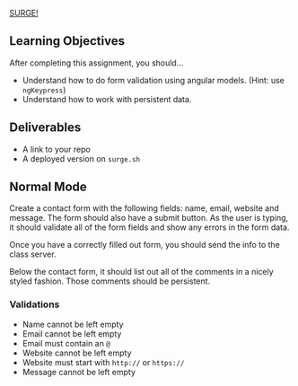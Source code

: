 [SURGE!](http://tiy-joshuarivers-angular-contact-list.surge.sh)

## Learning Objectives

After completing this assignment, you should…

* Understand how to do form validation using angular models. (Hint: use `ngKeypress`)
* Understand how to work with persistent data.

## Deliverables

* A link to your repo
* A deployed version on `surge.sh`

## Normal Mode

Create a contact form with the following fields: name, email, website and message. The form should also have a submit button. As the user is typing, it should validate all of the form fields and show any errors in the form data.

Once you have a correctly filled out form, you should send the info to the class server.

Below the contact form, it should list out all of the comments in a nicely styled fashion. Those comments should be persistent.

### Validations

* Name cannot be left empty
* Email cannot be left empty
* Email must contain an `@`
* Website cannot be left empty
* Website must start with `http://` or `https://`
* Message cannot be left empty